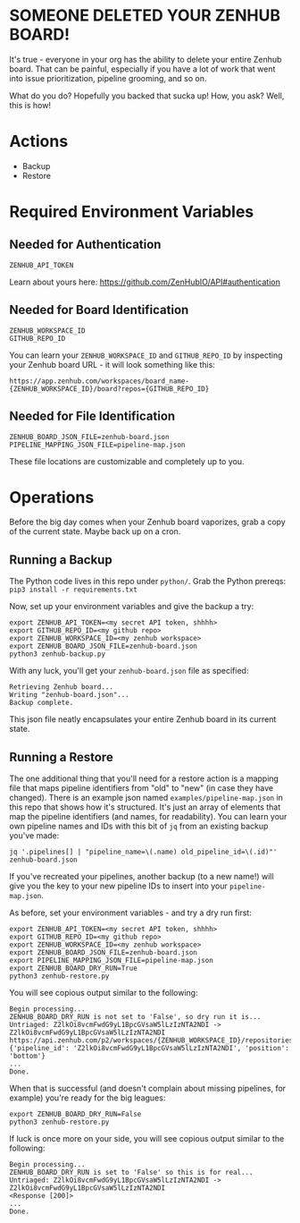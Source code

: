 # SOMEONE DELETED YOUR ZENHUB BOARD!

It's true - everyone in your org has the ability to delete your entire Zenhub board.
That can be painful, especially if you have a lot of work that went into issue prioritization, pipeline grooming, and so on.

What do you do?  Hopefully you backed that sucka up!  How, you ask?  Well, this is how!

# Actions

 - Backup
 - Restore

# Required Environment Variables

## Needed for Authentication
```
ZENHUB_API_TOKEN
```
Learn about yours here: https://github.com/ZenHubIO/API#authentication

## Needed for Board Identification
```
ZENHUB_WORKSPACE_ID
GITHUB_REPO_ID
```

You can learn your `ZENHUB_WORKSPACE_ID` and `GITHUB_REPO_ID` by inspecting your Zenhub board URL - it will look something like this:
```
https://app.zenhub.com/workspaces/board_name-{ZENHUB_WORKSPACE_ID}/board?repos={GITHUB_REPO_ID}
```

## Needed for File Identification
```
ZENHUB_BOARD_JSON_FILE=zenhub-board.json
PIPELINE_MAPPING_JSON_FILE=pipeline-map.json
```

These file locations are customizable and completely up to you.

# Operations

Before the big day comes when your Zenhub board vaporizes, grab a copy of the current state.  Maybe back up on a cron.

## Running a Backup

The Python code lives in this repo under `python/`.  Grab the Python prereqs:  
`pip3 install -r requirements.txt`

Now, set up your environment variables and give the backup a try:
```
export ZENHUB_API_TOKEN=<my secret API token, shhhh>
export GITHUB_REPO_ID=<my github repo>
export ZENHUB_WORKSPACE_ID=<my zenhub workspace>
export ZENHUB_BOARD_JSON_FILE=zenhub-board.json
python3 zenhub-backup.py
```

With any luck, you'll get your `zenhub-board.json` file as specified:
```
Retrieving Zenhub board...
Writing "zenhub-board.json"...
Backup complete.
```

This json file neatly encapsulates your entire Zenhub board in its current state.

## Running a Restore

The one additional thing that you'll need for a restore action is a mapping file that maps pipeline identifiers from "old" to "new" (in case they have changed).
There is an example json named `examples/pipeline-map.json` in this repo that shows how it's structured.  It's just an array of elements that map the pipeline identifiers (and names, for readability).  You can learn your own pipeline names and IDs with this bit of `jq` from an existing backup you've made:

```
jq '.pipelines[] | "pipeline_name=\(.name) old_pipeline_id=\(.id)"' zenhub-board.json 
```
If you've recreated your pipelines, another backup (to a new name!) will give you the key to your new pipeline IDs to insert into your `pipeline-map.json`.

As before, set your environment variables - and try a dry run first:
```
export ZENHUB_API_TOKEN=<my secret API token, shhhh>
export GITHUB_REPO_ID=<my github repo>
export ZENHUB_WORKSPACE_ID=<my zenhub workspace>
export ZENHUB_BOARD_JSON_FILE=zenhub-board.json
export PIPELINE_MAPPING_JSON_FILE=pipeline-map.json
export ZENHUB_BOARD_DRY_RUN=True
python3 zenhub-restore.py 
```

You will see copious output similar to the following:
```
Begin processing...
ZENHUB_BOARD_DRY_RUN is not set to 'False', so dry run it is...
Untriaged: Z2lkOi8vcmFwdG9yL1BpcGVsaW5lLzIzNTA2NDI -> Z2lkOi8vcmFwdG9yL1BpcGVsaW5lLzIzNTA2NDI
https://api.zenhub.com/p2/workspaces/{ZENHUB_WORKSPACE_ID}/repositories/{GITHUB_REPO_ID}/issues/12724/moves
{'pipeline_id': 'Z2lkOi8vcmFwdG9yL1BpcGVsaW5lLzIzNTA2NDI', 'position': 'bottom'}
...
Done.
```
When that is successful (and doesn't complain about missing pipelines, for example) you're ready for the big leagues:
```
export ZENHUB_BOARD_DRY_RUN=False
python3 zenhub-restore.py
```
If luck is once more on your side, you will see copious output similar to the following:
```
Begin processing...
ZENHUB_BOARD_DRY_RUN is set to 'False' so this is for real...
Untriaged: Z2lkOi8vcmFwdG9yL1BpcGVsaW5lLzIzNTA2NDI -> Z2lkOi8vcmFwdG9yL1BpcGVsaW5lLzIzNTA2NDI
<Response [200]>
...
Done.
```

